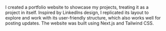 I created a portfolio website to showcase my projects, treating it as a project in itself. Inspired by LinkedIns design, I replicated its layout to explore and work with its user-friendly structure, which also works well for posting updates. The website was built using Next.js and Tailwind CSS.
